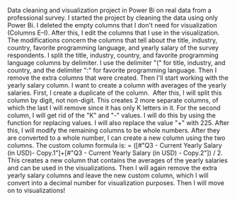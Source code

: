 Data cleaning and visualization project in Power Bi on real data from a professional survey.
I started the project by cleaning the data using only Power Bi. I deleted the empty columns that I don't need for visualization (Columns E–I).
After this, I edit the columns that I use in the visualization. The modifications concern the columns that tell about the title, industry, country, favorite programming language, and yearly salary of the survey respondents.
I split the title, industry, country, and favorite programming language columns by delimiter. I use the delimiter "(" for title, industry, and country, and the delimiter ":" for favorite programming language. Then I remove the extra columns that were created.
Then I'll start working with the yearly salary column. I want to create a column with averages of the yearly salaries. First, I create a duplicate of the column. 
After this, I will split this column by digit, not non-digit. This creates 2 more separate columns, of which the last I will remove since it has only K letters in it. For the second column, I will get rid of the "K" and "-" values. I will do this by using the function for replacing values. I will also replace the value "+" with 225. After this, I will modify the remaining columns to be whole numbers.
After they are converted to a whole number, I can create a new column using the two columns. The custom column formula is: = ([#"Q3 - Current Yearly Salary (in USD)- Copy.1"]+[#"Q3 - Current Yearly Salary (in USD) - Copy.2"]) / 2. This creates a new column that contains the averages of the yearly salaries and can be used in the visualizations. Then I will again remove the extra yearly salary columns and leave the new custom column, which I will convert into a decimal number for visualization purposes.
Then I will move on to visualizations!
